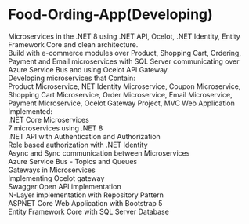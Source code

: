 # Food-Ording-App(Developing)
Microservices in the .NET 8 using .NET API, Ocelot, .NET Identity, Entity Framework Core and clean architecture.  
Build with e-commerce modules over Product, Shopping Cart, Ordering, Payment and Email microservices with SQL Server communicating over Azure Service Bus and using Ocelot API Gateway.  
Developing microservices that Contain:  
Product Microservice, NET Identity Microservice, Coupon Microservice, Shopping Cart Microservice, Order Microservice, Email Microservice, Payment Microservice, Ocelot Gateway Project, MVC Web Application  
Implemented:  
.NET Core Microservices  
7 microservices using .NET 8  
.NET API with Authentication and Authorization  
Role based authorization with .NET Identity  
Async and Sync communication between Microservices  
Azure Service Bus - Topics and Queues  
Gateways in Microservices  
Implementing Ocelot gateway  
Swagger Open API implementation  
N-Layer implementation with Repository Pattern  
ASPNET Core Web Application with Bootstrap 5  
Entity Framework Core with SQL Server Database  

